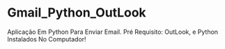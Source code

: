 # Gmail_Python_OutLook
Aplicação Em Python Para Enviar Email. Pré Requisito: OutLook, e Python Instalados No Computador!
